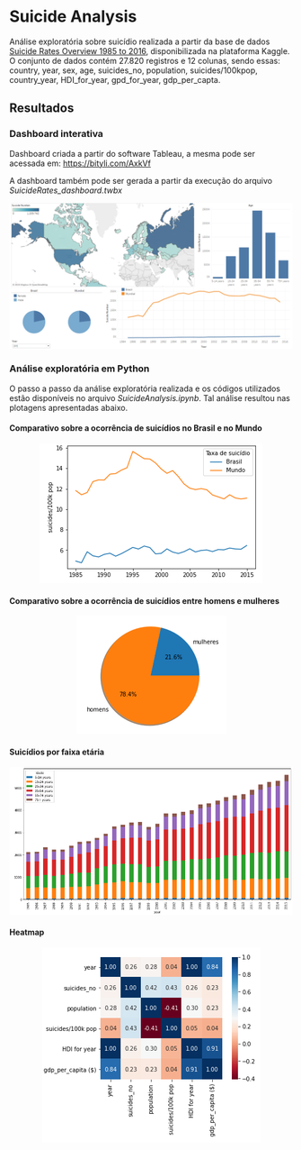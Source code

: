 # Suicide Analysis
Análise exploratória sobre suicídio realizada a partir da base de dados [Suicide Rates Overview 1985 to 2016](https://www.kaggle.com/russellyates88/suicide-rates-overview-1985-to-2016), disponibilizada na plataforma Kaggle. O conjunto de dados contém 27.820 registros e 12 colunas, sendo essas: country, year, sex, age, suicides_no, population, suicides/100kpop, country_year, HDI_for_year, gpd_for_year, gdp_per_capta.

## Resultados
### Dashboard interativa
Dashboard criada a partir do software Tableau, a mesma pode ser acessada em: https://bityli.com/AxkVf

A dashboard também pode ser gerada a partir da execução do arquivo *SuicideRates_dashboard.twbx*
<p align="center">
  <img src="/docs/dashboard.png" >
</p>

### Análise exploratória em Python
O passo a passo da análise exploratória realizada e os códigos utilizados estão disponíveis no arquivo *SuicideAnalysis.ipynb*. Tal análise resultou nas plotagens apresentadas abaixo.

#### Comparativo sobre a ocorrência de suicídios no Brasil e no Mundo
<p align="center">
  <img src="/docs/Comparativo_BrasilxMundo.PNG" >
</p>

#### Comparativo sobre a ocorrência de suicídios entre homens e mulheres
<p align="center">
  <img src="/docs/Comparativo_HomensxMulheres.PNG" >
</p>

#### Suicídios por faixa etária
<p align="center">
  <img src="/docs/Comparativo_Idades.PNG" >
</p>

#### Heatmap
<p align="center">
  <img src="/docs/heatmap.PNG" >
</p>
